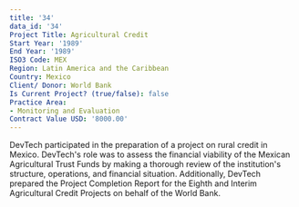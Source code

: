 ```yaml
---
title: '34'
data_id: '34'
Project Title: Agricultural Credit
Start Year: '1989'
End Year: '1989'
ISO3 Code: MEX
Region: Latin America and the Caribbean
Country: Mexico
Client/ Donor: World Bank
Is Current Project? (true/false): false
Practice Area:
- Monitoring and Evaluation
Contract Value USD: '8000.00'
---
```


DevTech participated in the preparation of a project on rural credit in Mexico. DevTech's role was to assess the financial viability of the Mexican Agricultural Trust Funds by making a thorough review of the institution's structure, operations, and financial situation. Additionally, DevTech prepared the Project Completion Report for the Eighth and Interim Agricultural Credit Projects on behalf of the World Bank.